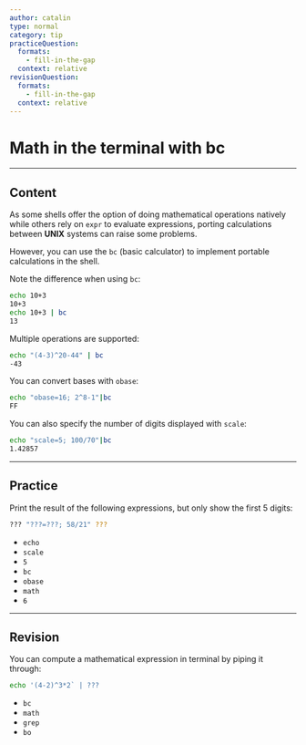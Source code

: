 ```yaml
---
author: catalin
type: normal
category: tip
practiceQuestion:
  formats:
    - fill-in-the-gap
  context: relative
revisionQuestion:
  formats:
    - fill-in-the-gap
  context: relative
---
```


# Math in the terminal with bc


---

## Content

As some shells offer the option of doing mathematical operations natively while others rely on `expr` to evaluate expressions, porting calculations between **UNIX** systems can raise some problems.

However, you can use the `bc` (basic calculator) to implement portable calculations in the shell.

Note the difference when using `bc`:

```bash
echo 10+3
10+3
echo 10+3 | bc
13
```

Multiple operations are supported:

```bash
echo "(4-3)^20-44" | bc
-43
```

You can convert bases with `obase`:

```bash
echo "obase=16; 2^8-1"|bc
FF
```

You can also specify the number of digits displayed with `scale`:

```bash
echo "scale=5; 100/70"|bc
1.42857
```


---

## Practice

Print the result of the following expressions, but only show the first 5 digits:

```bash
??? "???=???; 58/21" ???
```

- `echo`
- `scale`
- `5`
- `bc`
- `obase`
- `math`
- `6`


---

## Revision

You can compute a mathematical expression in terminal by piping it through:

```bash
echo '(4-2)^3*2` | ???
```

- `bc`
- `math`
- `grep`
- `bo`
